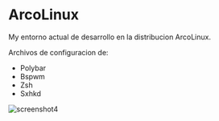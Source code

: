 # ArcoLinux
My entorno actual de desarrollo en la distribucion ArcoLinux.

Archivos de configuracion de:
- Polybar
- Bspwm
- Zsh
- Sxhkd


![screenshot4](https://github.com/AntonioQk/MyEntornoArcoLinux/assets/86135476/24bdb2ab-a124-47e7-aaad-2fb226fbc322)
